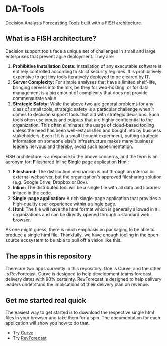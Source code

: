 # DA-Tools
Decision Analysis Forecasting Tools built with a FISH architecture.

## What is a FISH architecture?
Decision support tools face a unique set of challenges in small and large enterprises that prevent agile deployment. They are:
 1. **Prohibitive Installation Costs:** Installation of any executable software is entirely controlled according to strict security regimes. It is prohibitively expensive to get tiny tools iteratively deployed to be cleared by IT. 
 2. **Server Complexity:** For simple analyses that have a limited shelf-life, bringing servers into the mix, be they for web-hosting, or for data management is a big amount of complexity that does not provide commensurate value
 3. **Strategic Safety:** While the above two are general problems for any class of small tools, strategic safety is a particular challenge when it comes to decision support tools that aid with strategic decisions. Such tools often use inputs and outputs that are highly confidential to the organization. This often eliminates the usage of cloud-based tooling unless the need has been well-established and bought into by business stakeholders. Even if it is a small thought experiment, putting strategic information on someone else's infrastructure makes many business leaders nervous and thereby, avoid such experimentation.
 
 FISH architecture is a response to the above concerns, and the term is an acronym for: **F**ileshared **I**nline **S**ingle page application **H**tml:
 1. **Fileshared:** The distribution mechanism is not through an internal or external webserver, but the organization's approved filesharing solution (e.g. Google Drive, Dropbox or Box).
 2. **Inline:** The distributed tool will be a single file with all data and libraries inlined in the code.
 3. **Single-page application:** A rich single-page application that provides a high-quality user experience within a single page.
 4. **Html**: The file will have the html format which is generally allowed in all organizations and can be directly opened through a standard web browser.

As one might guess, there is much emphasis on packaging to be able to produce a single html file. Thankfully, we have enough tooling in the open source ecosystem to be able to pull off a vision like this.

## The apps in this repository 
There are two apps currently in this repository. One is Curve, and the other is RevForecast. Curve is designed to help development teams forecast delivery dates with 90% certainty. RevForecast is designed to help delivery leaders understand the implications of their delivery plan on revenue.

## Get me started real quick
The easiest way to get started is to download the respective single html files in your browser and take them for a spin. The documentation for each application will show you how to do that.

 * Try [Curve](https://github.com/behappyrightnow/DA-Tools/tree/master/Curve)
 * Try [RevForecast](https://github.com/behappyrightnow/DA-Tools/tree/master/RevForecast)


 
 
